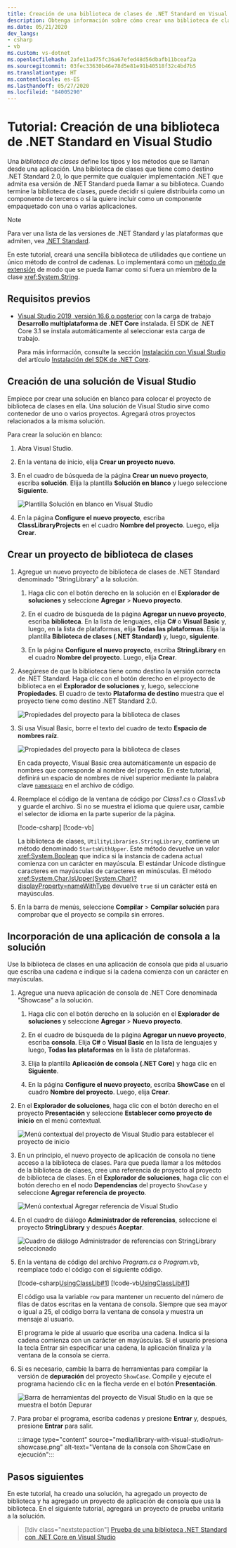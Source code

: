 ```yaml
---
title: Creación de una biblioteca de clases de .NET Standard en Visual Studio
description: Obtenga información sobre cómo crear una biblioteca de clases de .NET Standard mediante Visual Studio.
ms.date: 05/21/2020
dev_langs:
- csharp
- vb
ms.custom: vs-dotnet
ms.openlocfilehash: 2afe11ad75fc36a67efed48d56dbafb11bceaf2a
ms.sourcegitcommit: 03fec33630b46e78d5e81e91b40518f32c4bd7b5
ms.translationtype: HT
ms.contentlocale: es-ES
ms.lasthandoff: 05/27/2020
ms.locfileid: "84005290"
---
```

# <a name="tutorial-create-a-net-standard-library-in-visual-studio"></a>Tutorial: Creación de una biblioteca de .NET Standard en Visual Studio

Una *biblioteca de clases* define los tipos y los métodos que se llaman desde una aplicación. Una biblioteca de clases que tiene como destino .NET Standard 2.0, lo que permite que cualquier implementación .NET que admita esa versión de .NET Standard pueda llamar a su biblioteca. Cuando termine la biblioteca de clases, puede decidir si quiere distribuirla como un componente de terceros o si la quiere incluir como un componente empaquetado con una o varias aplicaciones.

> [!NOTE]
> Para ver una lista de las versiones de .NET Standard y las plataformas que admiten, vea [.NET Standard](../../standard/net-standard.md).

En este tutorial, creará una sencilla biblioteca de utilidades que contiene un único método de control de cadenas. Lo implementará como un [método de extensión](../../csharp/programming-guide/classes-and-structs/extension-methods.md) de modo que se pueda llamar como si fuera un miembro de la clase <xref:System.String>.

## <a name="prerequisites"></a>Requisitos previos

- [Visual Studio 2019, versión 16.6 o posterior](https://visualstudio.microsoft.com/downloads/?utm_medium=microsoft&utm_source=docs.microsoft.com&utm_campaign=inline+link&utm_content=download+vs2019) con la carga de trabajo **Desarrollo multiplataforma de .NET Core** instalada. El SDK de .NET Core 3.1 se instala automáticamente al seleccionar esta carga de trabajo.

  Para más información, consulte la sección [Instalación con Visual Studio](../install/sdk.md?pivots=os-windows#install-with-visual-studio) del artículo [Instalación del SDK de .NET Core](../install/sdk.md?pivots=os-windows).

## <a name="create-a-visual-studio-solution"></a>Creación de una solución de Visual Studio

Empiece por crear una solución en blanco para colocar el proyecto de biblioteca de clases en ella. Una solución de Visual Studio sirve como contenedor de uno o varios proyectos. Agregará otros proyectos relacionados a la misma solución.

Para crear la solución en blanco:

1. Abra Visual Studio.

2. En la ventana de inicio, elija **Crear un proyecto nuevo**.

3. En el cuadro de búsqueda de la página **Crear un nuevo proyecto**, escriba **solución**. Elija la plantilla **Solución en blanco** y luego seleccione **Siguiente**.

   ![Plantilla Solución en blanco en Visual Studio](media/library-with-visual-studio/blank-solution.png)

4. En la página **Configure el nuevo proyecto**, escriba **ClassLibraryProjects** en el cuadro **Nombre del proyecto**. Luego, elija **Crear**.

## <a name="create-a-class-library-project"></a>Crear un proyecto de biblioteca de clases

1. Agregue un nuevo proyecto de biblioteca de clases de .NET Standard denominado "StringLibrary" a la solución.

   1. Haga clic con el botón derecho en la solución en el **Explorador de soluciones** y seleccione **Agregar** > **Nuevo proyecto**.

   1. En el cuadro de búsqueda de la página **Agregar un nuevo proyecto**, escriba **biblioteca**. En la lista de lenguajes, elija **C#** o **Visual Basic** y, luego, en la lista de plataformas, elija **Todas las plataformas**. Elija la plantilla **Biblioteca de clases (.NET Standard)** y, luego, **siguiente**.

   1. En la página **Configure el nuevo proyecto**, escriba **StringLibrary** en el cuadro **Nombre del proyecto**. Luego, elija **Crear**.

1. Asegúrese de que la biblioteca tiene como destino la versión correcta de .NET Standard. Haga clic con el botón derecho en el proyecto de biblioteca en el **Explorador de soluciones** y, luego, seleccione **Propiedades**. El cuadro de texto **Plataforma de destino** muestra que el proyecto tiene como destino .NET Standard 2.0.

   ![Propiedades del proyecto para la biblioteca de clases](./media/library-with-visual-studio/library-project-properties.png)

1. Si usa Visual Basic, borre el texto del cuadro de texto **Espacio de nombres raíz**.

   ![Propiedades del proyecto para la biblioteca de clases](./media/library-with-visual-studio/vb/library-project-properties.png)

   En cada proyecto, Visual Basic crea automáticamente un espacio de nombres que corresponde al nombre del proyecto. En este tutorial, definirá un espacio de nombres de nivel superior mediante la palabra clave [`namespace`](../../visual-basic/language-reference/statements/namespace-statement.md) en el archivo de código.

1. Reemplace el código de la ventana de código por *Class1.cs* o *Class1.vb* y guarde el archivo. Si no se muestra el idioma que quiere usar, cambie el selector de idioma en la parte superior de la página.

   [!code-csharp[](../../../samples/snippets/csharp/getting_started/with_visual_studio_2017/classlib.cs)]
   [!code-vb[](../../../samples/snippets/core/tutorials/vb-library-with-visual-studio/stringlibrary.vb)]

   La biblioteca de clases, `UtilityLibraries.StringLibrary`, contiene un método denominado `StartsWithUpper`. Este método devuelve un valor <xref:System.Boolean> que indica si la instancia de cadena actual comienza con un carácter en mayúscula. El estándar Unicode distingue caracteres en mayúsculas de caracteres en minúsculas. El método <xref:System.Char.IsUpper(System.Char)?displayProperty=nameWithType> devuelve `true` si un carácter está en mayúsculas.

1. En la barra de menús, seleccione **Compilar** > **Compilar solución** para comprobar que el proyecto se compila sin errores.

## <a name="add-a-console-app-to-the-solution"></a>Incorporación de una aplicación de consola a la solución

Use la biblioteca de clases en una aplicación de consola que pida al usuario que escriba una cadena e indique si la cadena comienza con un carácter en mayúsculas.

1. Agregue una nueva aplicación de consola de .NET Core denominada "Showcase" a la solución.

   1. Haga clic con el botón derecho en la solución en el **Explorador de soluciones** y seleccione **Agregar** > **Nuevo proyecto**.

   1. En el cuadro de búsqueda de la página **Agregar un nuevo proyecto**, escriba **consola**. Elija **C#** o **Visual Basic** en la lista de lenguajes y luego, **Todas las plataformas** en la lista de plataformas.

   1. Elija la plantilla **Aplicación de consola (.NET Core)** y haga clic en **Siguiente**.

   1. En la página **Configure el nuevo proyecto**, escriba **ShowCase** en el cuadro **Nombre del proyecto**. Luego, elija **Crear**.

1. En el **Explorador de soluciones**, haga clic con el botón derecho en el proyecto **Presentación** y seleccione **Establecer como proyecto de inicio** en el menú contextual.

   ![Menú contextual del proyecto de Visual Studio para establecer el proyecto de inicio](media/library-with-visual-studio/set-startup-project-context-menu.png)

1. En un principio, el nuevo proyecto de aplicación de consola no tiene acceso a la biblioteca de clases. Para que pueda llamar a los métodos de la biblioteca de clases, cree una referencia de proyecto al proyecto de biblioteca de clases. En el **Explorador de soluciones**, haga clic con el botón derecho en el nodo **Dependencias** del proyecto `ShowCase` y seleccione **Agregar referencia de proyecto**.

   ![Menú contextual Agregar referencia de Visual Studio](media/library-with-visual-studio/add-reference-context-menu.png)

1. En el cuadro de diálogo **Administrador de referencias**, seleccione el proyecto **StringLibrary** y después **Aceptar**.

   ![Cuadro de diálogo Administrador de referencias con StringLibrary seleccionado](media/library-with-visual-studio/manage-project-references.png)

1. En la ventana de código del archivo *Program.cs* o *Program.vb*, reemplace todo el código con el siguiente código.

   [!code-csharp[UsingClassLib#1](~/samples/snippets/csharp/getting_started/with_visual_studio_2017/showcase.cs)]
   [!code-vb[UsingClassLib#1](~/samples/snippets/core/tutorials/vb-library-with-visual-studio/showcase.vb)]

   El código usa la variable `row` para mantener un recuento del número de filas de datos escritas en la ventana de consola. Siempre que sea mayor o igual a 25, el código borra la ventana de consola y muestra un mensaje al usuario.

   El programa le pide al usuario que escriba una cadena. Indica si la cadena comienza con un carácter en mayúsculas. Si el usuario presiona la tecla Entrar sin especificar una cadena, la aplicación finaliza y la ventana de la consola se cierra.

1. Si es necesario, cambie la barra de herramientas para compilar la versión de **depuración** del proyecto `ShowCase`. Compile y ejecute el programa haciendo clic en la flecha verde en el botón **Presentación**.

   ![Barra de herramientas del proyecto de Visual Studio en la que se muestra el botón Depurar](media/library-with-visual-studio/visual-studio-project-toolbar.png)

1. Para probar el programa, escriba cadenas y presione **Entrar** y, después, presione **Entrar** para salir.

   :::image type="content" source="media/library-with-visual-studio/run-showcase.png" alt-text="Ventana de la consola con ShowCase en ejecución":::

## <a name="next-steps"></a>Pasos siguientes

En este tutorial, ha creado una solución, ha agregado un proyecto de biblioteca y ha agregado un proyecto de aplicación de consola que usa la biblioteca. En el siguiente tutorial, agregará un proyecto de prueba unitaria a la solución.

> [!div class="nextstepaction"]
> [Prueba de una biblioteca .NET Standard con .NET Core en Visual Studio](testing-library-with-visual-studio.md)
